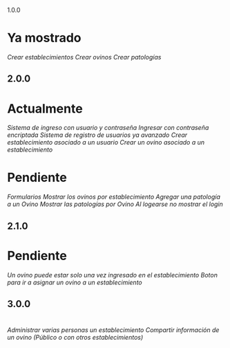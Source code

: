 1.0.0
# Ya mostrado
*Crear establecimientos*
*Crear ovinos*
*Crear patologías*

## 2.0.0
# Actualmente
*Sistema de ingreso con usuario y contraseña*
*Ingresar con contraseña encriptada*
*Sistema de registro de usuarios ya avanzado*
*Crear establecimiento asociado a un usuario*
*Crear un ovino asociado a un establecimiento*
# Pendiente
*Formularios*
*Mostrar los ovinos por establecimiento*
*Agregar una patología a un Ovino*
*Mostrar las patologías por Ovino*
*Al logearse no mostrar el login*

## 2.1.0
# Pendiente
*Un ovino puede estar solo una vez ingresado en el establecimiento*
*Boton para ir a asignar un ovino a un establecimiento*

## 3.0.0
#
*Administrar varias personas un establecimiento*
*Compartir información de un ovino (Público o con otros establecimientos)*